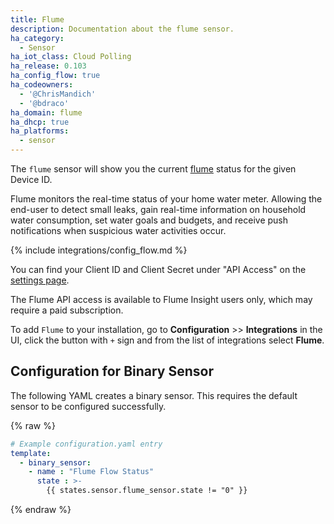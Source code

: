 ```yaml
---
title: Flume
description: Documentation about the flume sensor.
ha_category:
  - Sensor
ha_iot_class: Cloud Polling
ha_release: 0.103
ha_config_flow: true
ha_codeowners:
  - '@ChrisMandich'
  - '@bdraco'
ha_domain: flume
ha_dhcp: true
ha_platforms:
  - sensor
---
```


The `flume` sensor will show you the current [flume](https://portal.flumewater.com) status for the given Device ID.

Flume monitors the real-time status of your home water meter. Allowing the end-user to detect small leaks, gain real-time information on household water consumption, set water goals and budgets, and receive push notifications when suspicious water activities occur. 

{% include integrations/config_flow.md %}

You can find your Client ID and Client Secret under "API Access" on the [settings page](https://portal.flumewater.com/#settings).

The Flume API access is available to Flume Insight users only, which may require a paid subscription.

To add `Flume` to your installation, go to **Configuration** >> **Integrations** in the UI, click the button with `+` sign and from the list of integrations select **Flume**.

## Configuration for Binary Sensor

The following YAML creates a binary sensor. This requires the default sensor to be configured successfully.

{% raw %}

```yaml
# Example configuration.yaml entry
template:
  - binary_sensor:
    - name : "Flume Flow Status"
      state : >-
        {{ states.sensor.flume_sensor.state != "0" }}
```

{% endraw %}
